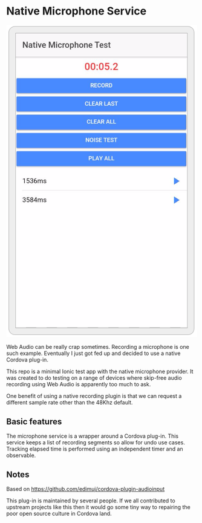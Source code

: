 # Native Microphone Service

![Screenshot](screenie.png?raw=true "App Screenshot")

Web Audio can be really crap sometimes. Recording a microphone is one such example. Eventually I just got fed up and decided to use a native Cordova plug-in.

This repo is a minimal Ionic test app with the native microphone provider. It was created to do testing on a range of devices where skip-free audio recording using Web Audio is apparently too much to ask.

One benefit of using a native recording plugin is that we can request a different sample rate other than the 48Khz default.

## Basic features

The microphone service is a wrapper around a Cordova plug-in. This service keeps a list of recording segments so allow for undo use cases. Tracking elapsed time is performed using an independent timer and an observable.

## Notes

Based on https://github.com/edimuj/cordova-plugin-audioinput 

This plug-in is maintained by several people. If we all contributed to upstream projects like this then it would go some tiny way to repairing the poor open source culture in Cordova land.

